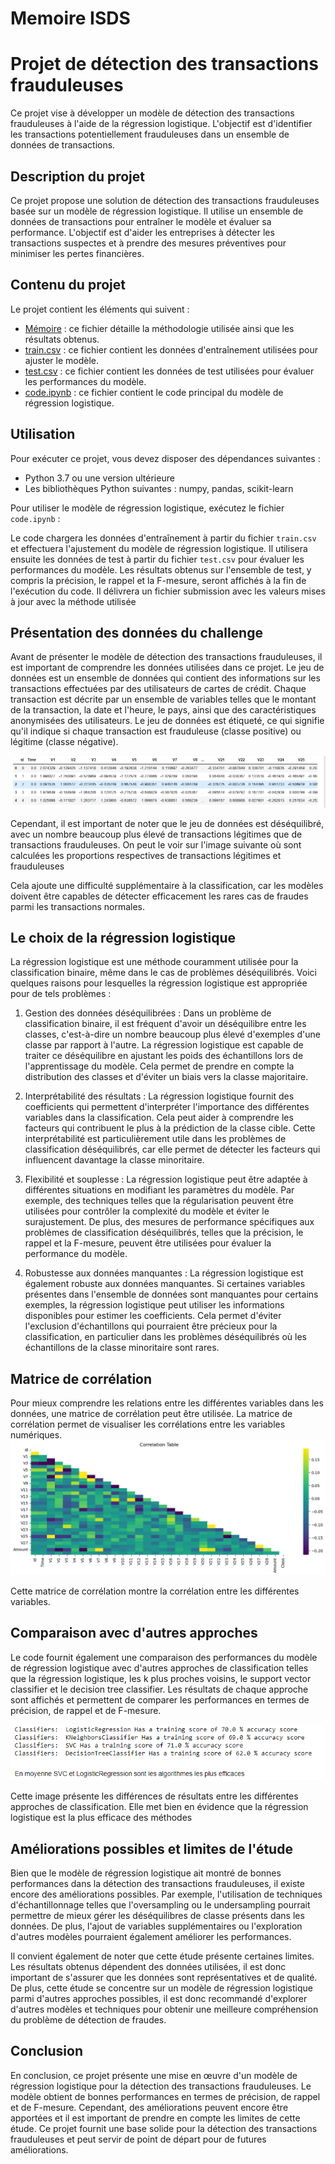 # Memoire ISDS
# Projet de détection des transactions frauduleuses

Ce projet vise à développer un modèle de détection des transactions frauduleuses à l'aide de la régression logistique. L'objectif est d'identifier les transactions potentiellement frauduleuses dans un ensemble de données de transactions.

## Description du projet

Ce projet propose une solution de détection des transactions frauduleuses basée sur un modèle de régression logistique. Il utilise un ensemble de données de transactions pour entraîner le modèle et évaluer sa performance. L'objectif est d'aider les entreprises à détecter les transactions suspectes et à prendre des mesures préventives pour minimiser les pertes financières.

## Contenu du projet

Le projet contient les éléments qui suivent :

- [Mémoire](https://drive.google.com/file/d/1TdvaVXTq4_nmisiPGA9zMiKNXF9omowZ/view?usp=sharing) : ce fichier détaille la méthodologie utilisée ainsi que les résultats obtenus.
- [train.csv](https://drive.google.com/file/d/1jOXBGoaOWDcn8KV3D1f3Vy87molEfHsp/view?usp=sharing) : ce fichier contient les données d'entraînement utilisées pour ajuster le modèle.
- [test.csv](https://drive.google.com/file/d/1KUm7q-bw6tP3JGpudfn9rp7El_gHygUn/view?usp=sharing) : ce fichier contient les données de test utilisées pour évaluer les performances du modèle.
- [code.ipynb](https://github.com/zouzou456/Memoire_ISDS/blob/main/code.ipynb) : ce fichier contient le code principal du modèle de régression logistique.

## Utilisation

Pour exécuter ce projet, vous devez disposer des dépendances suivantes :

- Python 3.7 ou une version ultérieure
- Les bibliothèques Python suivantes : numpy, pandas, scikit-learn


Pour utiliser le modèle de régression logistique, exécutez le fichier `code.ipynb` :

Le code chargera les données d'entraînement à partir du fichier `train.csv` et effectuera l'ajustement du modèle de régression logistique. Il utilisera ensuite les données de test à partir du fichier `test.csv` pour évaluer les performances du modèle. Les résultats obtenus sur l'ensemble de test, y compris la précision, le rappel et la F-mesure, seront affichés à la fin de l'exécution du code. Il délivrera un fichier submission avec les valeurs mises à jour avec la méthode utilisée


## Présentation des données du challenge

Avant de présenter le modèle de détection des transactions frauduleuses, il est important de comprendre les données utilisées dans ce projet. Le jeu de données est un ensemble de données qui contient des informations sur les transactions effectuées par des utilisateurs de cartes de crédit. Chaque transaction est décrite par un ensemble de variables telles que le montant de la transaction, la date et l'heure, le pays, ainsi que des caractéristiques anonymisées des utilisateurs. Le jeu de données est étiqueté, ce qui signifie qu'il indique si chaque transaction est frauduleuse (classe positive) ou légitime (classe négative).

![Présentation des données](https://github.com/zouzou456/Memoire_ISDS/blob/main/presentation.PNG)

Cependant, il est important de noter que le jeu de données est déséquilibré, avec un nombre beaucoup plus élevé de transactions légitimes que de transactions frauduleuses. On peut le voir sur l'image suivante où sont calculées les proportions respectives de transactions légitimes et frauduleuses

Cela ajoute une difficulté supplémentaire à la classification, car les modèles doivent être capables de détecter efficacement les rares cas de fraudes parmi les transactions normales.


## Le choix de la régression logistique 

La régression logistique est une méthode couramment utilisée pour la classification binaire, même dans le cas de problèmes déséquilibrés. Voici quelques raisons pour lesquelles la régression logistique est appropriée pour de tels problèmes :

1. Gestion des données déséquilibrées : Dans un problème de classification binaire, il est fréquent d'avoir un déséquilibre entre les classes, c'est-à-dire un nombre beaucoup plus élevé d'exemples d'une classe par rapport à l'autre. La régression logistique est capable de traiter ce déséquilibre en ajustant les poids des échantillons lors de l'apprentissage du modèle. Cela permet de prendre en compte la distribution des classes et d'éviter un biais vers la classe majoritaire.

2. Interprétabilité des résultats : La régression logistique fournit des coefficients qui permettent d'interpréter l'importance des différentes variables dans la classification. Cela peut aider à comprendre les facteurs qui contribuent le plus à la prédiction de la classe cible. Cette interprétabilité est particulièrement utile dans les problèmes de classification déséquilibrés, car elle permet de détecter les facteurs qui influencent davantage la classe minoritaire.

3. Flexibilité et souplesse : La régression logistique peut être adaptée à différentes situations en modifiant les paramètres du modèle. Par exemple, des techniques telles que la régularisation peuvent être utilisées pour contrôler la complexité du modèle et éviter le surajustement. De plus, des mesures de performance spécifiques aux problèmes de classification déséquilibrés, telles que la précision, le rappel et la F-mesure, peuvent être utilisées pour évaluer la performance du modèle.

4. Robustesse aux données manquantes : La régression logistique est également robuste aux données manquantes. Si certaines variables présentes dans l'ensemble de données sont manquantes pour certains exemples, la régression logistique peut utiliser les informations disponibles pour estimer les coefficients. Cela permet d'éviter l'exclusion d'échantillons qui pourraient être précieux pour la classification, en particulier dans les problèmes déséquilibrés où les échantillons de la classe minoritaire sont rares.


## Matrice de corrélation

Pour mieux comprendre les relations entre les différentes variables dans les données, une matrice de corrélation peut être utilisée. La matrice de corrélation permet de visualiser les corrélations entre les variables numériques.
![Matrice de corrélation](https://github.com/zouzou456/Memoire_ISDS/blob/main/correlation.jpg)

Cette matrice de corrélation montre la corrélation entre les différentes variables.


## Comparaison avec d'autres approches

Le code fournit également une comparaison des performances du modèle de régression logistique avec d'autres approches de classification telles que la régression logistique, les k plus proches voisins, le support vector classifier et le decision tree classifier. Les résultats de chaque approche sont affichés et permettent de comparer les performances en termes de précision, de rappel et de F-mesure.

![Comparaison des performances](https://github.com/zouzou456/Memoire_ISDS/blob/main/performance.PNG)

Cette image présente les différences de résultats entre les différentes approches de classification. Elle met bien en évidence que la régression logistique est la plus efficace des méthodes

## Améliorations possibles et limites de l'étude

Bien que le modèle de régression logistique ait montré de bonnes performances dans la détection des transactions frauduleuses, il existe encore des améliorations possibles. Par exemple, l'utilisation de techniques d'échantillonnage telles que l'oversampling ou le undersampling pourrait permettre de mieux gérer les déséquilibres de classe présents dans les données. De plus, l'ajout de variables supplémentaires ou l'exploration d'autres modèles pourraient également améliorer les performances.

Il convient également de noter que cette étude présente certaines limites. Les résultats obtenus dépendent des données utilisées, il est donc important de s'assurer que les données sont représentatives et de qualité. De plus, cette étude se concentre sur un modèle de régression logistique parmi d'autres approches possibles, il est donc recommandé d'explorer d'autres modèles et techniques pour obtenir une meilleure compréhension du problème de détection de fraudes.

## Conclusion

En conclusion, ce projet présente une mise en œuvre d'un modèle de régression logistique pour la détection des transactions frauduleuses. Le modèle obtient de bonnes performances en termes de précision, de rappel et de F-mesure. Cependant, des améliorations peuvent encore être apportées et il est important de prendre en compte les limites de cette étude. Ce projet fournit une base solide pour la détection des transactions frauduleuses et peut servir de point de départ pour de futures améliorations.
